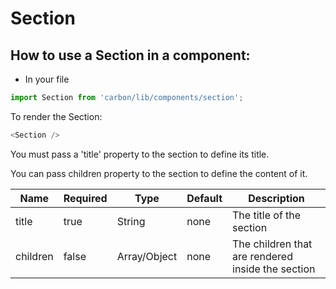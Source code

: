 # Section

## How to use a Section in a component:

* In your file

```javascript
import Section from 'carbon/lib/components/section';
```

To render the Section:

```javascript
<Section />
```

You must pass a 'title' property to the section to define its title.

You can pass children property to the section to define the content of it.

| Name          | Required    | Type          | Default       | Description   |
| ------------- | ----------- | ------------- | ------------- | ------------- |
| title         | true        | String        | none          | The title of the section |
| children      | false       | Array/Object  | none          | The children that are rendered inside the section |
